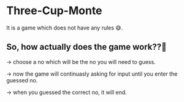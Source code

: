 # Three-Cup-Monte
It is a game which does not have any rules 😅.


<h2>So, how actually does the game work??🤔 </h2>

<p>
-> choose a no which will be the no you will need to guess. 

-> now the game will continuasly asking for input until you enter the guessed no. 

-> when you guessed the correct no, it will end.
</p>
